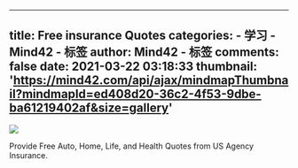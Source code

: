 
---
title: Free insurance Quotes
categories: 
    - 学习
    - Mind42 - 标签
author: Mind42 - 标签
comments: false
date: 2021-03-22 03:18:33
thumbnail: 'https://mind42.com/api/ajax/mindmapThumbnail?mindmapId=ed408d20-36c2-4f53-9dbe-ba61219402af&size=gallery'
---

<div>   
<img src="https://mind42.com/api/ajax/mindmapThumbnail?mindmapId=ed408d20-36c2-4f53-9dbe-ba61219402af&size=gallery" referrerpolicy="no-referrer"><p>
                    Provide Free Auto, Home, Life, and Health Quotes from US Agency Insurance.                </p>  
</div>
            